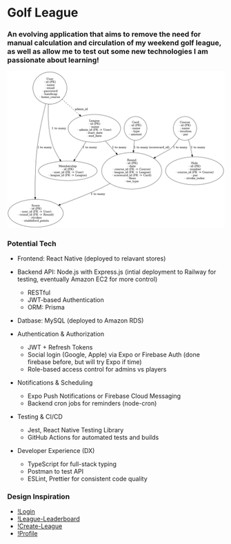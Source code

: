 # Golf League
### An evolving application that aims to remove the need for manual calculation and circulation of my weekend golf league, as well as allow me to test out some new technologies I am passionate about learning!

![ERD](./golf_league_relationships.png)


### Potential Tech 
- Frontend: React Native (deployed to relavant stores)
- Backend API: Node.js with Express.js (intial deployment to Railway for testing, eventually Amazon EC2 for more control)
  - RESTful
  - JWT-based Authentication
  - ORM: Prisma
- Datbase: MySQL (deployed to Amazon RDS)

- Authentication & Authorization
  - JWT + Refresh Tokens
  - Social login (Google, Apple) via Expo or Firebase Auth (done firebase before, but will try Expo if time)
  - Role-based access control for admins vs players
- Notifications & Scheduling
  - Expo Push Notifications or Firebase Cloud Messaging
  - Backend cron jobs for reminders (node-cron)
- Testing & CI/CD
  - Jest, React Native Testing Library
  - GitHub Actions for automated tests and builds
- Developer Experience (DX)
  - TypeScript for full-stack typing
  - Postman to test API
  - ESLint, Prettier for consistent code quality



### Design Inspiration

- [!Login](https://dribbble.com/shots/10547150-Login-Flow-Kaya-Wallet-Apps)
- [!League-Leaderboard](https://dribbble.com/shots/16697274-Smartdeck-Leaderboard)
- [!Create-League](https://dribbble.com/shots/8758670-Pill-Reminder-Medication-Tracking-App)
- [!Profile](https://dribbble.com/shots/21177181-FitFe-Profile-Workout-Plan)